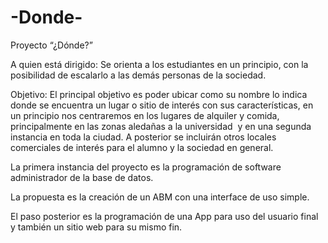 # -Donde-


Proyecto “¿Dónde?”

A quien está dirigido: Se orienta a los
estudiantes en un principio, con la posibilidad de escalarlo a las demás
personas de la sociedad.

Objetivo: El principal objetivo es poder
ubicar como su nombre lo indica donde se encuentra un lugar o sitio de interés
con sus características, en un principio nos centraremos en los lugares de
alquiler y comida, principalmente en las zonas aledañas a la universidad  y en una segunda instancia en toda la ciudad.
A posterior se incluirán otros locales comerciales de interés para el alumno y
la sociedad en general. 

La primera instancia del proyecto es la
programación de software administrador de la base de datos.

La propuesta es la creación de un ABM con
una interface de uso simple.

El paso posterior es la programación de una
App para uso del usuario final y también un sitio web para su mismo fin. 

